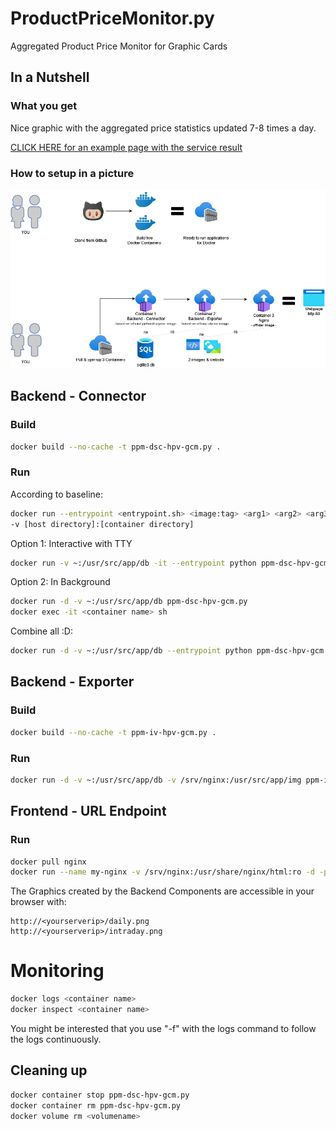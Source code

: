 # ProductPriceMonitor.py
Aggregated Product Price Monitor for Graphic Cards

## In a Nutshell
### What you get
Nice graphic with the aggregated price statistics updated 7-8 times a day.

[CLICK HERE for an example page with the service result](http://link-online.de/daily.png)

### How to setup in a picture
![Build'n'Run](./ProductPriceMonitor-Build_n_Run.png)

## Backend - Connector

### Build
```bash
docker build --no-cache -t ppm-dsc-hpv-gcm.py .
```

### Run
According to baseline:
```bash
docker run --entrypoint <entrypoint.sh> <image:tag> <arg1> <arg2> <arg3>
-v [host directory]:[container directory]
```
Option 1: Interactive with TTY
```bash
docker run -v ~:/usr/src/app/db -it --entrypoint python ppm-dsc-hpv-gcm.py ./PPM-DSC-HeisePV-GCM.py -f ./db/product_price_monitor.db -r 3
```
Option 2: In Background
```bash
docker run -d -v ~:/usr/src/app/db ppm-dsc-hpv-gcm.py
docker exec -it <container name> sh
```

Combine all :D:
```bash
docker run -d -v ~:/usr/src/app/db --entrypoint python ppm-dsc-hpv-gcm.py ./PPM-DSC-HeisePV-GCM.py -f ./db/product_price_monitor.db -r 3
```

## Backend - Exporter

### Build
```bash
docker build --no-cache -t ppm-iv-hpv-gcm.py .
```

### Run
```bash
docker run -d -v ~:/usr/src/app/db -v /srv/nginx:/usr/src/app/img ppm-iv-hpv-gcm.py
```

## Frontend - URL Endpoint

### Run
```bash
docker pull nginx
docker run --name my-nginx -v /srv/nginx:/usr/share/nginx/html:ro -d -p 80:80 nginx
```

The Graphics created by the Backend Components are accessible in your browser with:
```
http://<yourserverip>/daily.png
http://<yourserverip>/intraday.png
```

# Monitoring
```bash
docker logs <container name>
docker inspect <container name>
```

You might be interested that you use "-f" with the logs command to follow the logs continuously.

## Cleaning up
```bash
docker container stop ppm-dsc-hpv-gcm.py
docker container rm ppm-dsc-hpv-gcm.py
docker volume rm <volumename>
```
